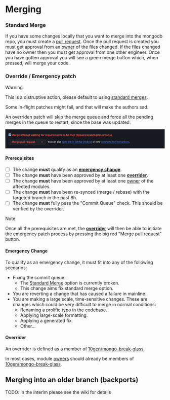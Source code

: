 # Merging

### Standard Merge

If you have some changes locally that you want to merge into the mongodb repo, you must create a [pull request](https://docs.github.com/en/pull-requests/collaborating-with-pull-requests/proposing-changes-to-your-work-with-pull-requests/creating-a-pull-request?tool=webui#creating-the-pull-request). Once the pull request is created you must get approval from an [owner](owners_format.md) of the files changed. If the files changed have no owner then you must get approval from one other engineer. Once you have gotten approval you will see a green merge button which, when pressed, will merge your code.

### Override / Emergency patch

> [!WARNING]  
> This is a distruptive action, please default to using [standard merges](#Standard-Merge).
>
> Some in-flight patches might fail, and that will make the authors sad.

An overriden patch will skip the merge queue and force all the pending merges in the queue to restart, since the base was updated.

![override_image](override_image.png)

#### Prerequisites

- [ ] The change **must** qualify as an [**emergency change**](#emergency-change).
- [ ] The change **must** have been approved by at least one [**overrider**](#overrider).
- [ ] The change **must** have been approved by at least one [owner](owners_format.md) of the affected modules.
- [ ] The change **must** have been re-synced (merge / rebase) with the targeted branch in the past 8h.
- [ ] The change **must** fully pass the "Commit Queue" check. This should be verified by the overrider.

> [!NOTE]
> Once all the prerequisites are met, the [**overrider**](#overrider) will then be able to initiate the emergency patch process by pressing the big red "Merge pull request" button.

#### Emergency Change

To qualify as an emergency change, it must fit into any of the following scenarios:

- Fixing the commit queue:
  - The [Standard Merge](#Standard-Merge) option is currently broken.
  - This change aims fix standard merge option.
- You are reverting a change that has caused a failure in mainline.
- You are making a large scale, time-sensitive changes. These are changes which could be very difficult to merge in normal conditions:
  - Renaming a prolific typo in the codebase.
  - Applying large-scale formatting.
  - Applying a generated fix.
  - Other...

#### Overrider

An overrider is defined as a member of [10gen/mongo-break-glass](https://mana.corp.mongodbgov.com/resources/664e9bed3d7d150379d3e0d0).

In most cases, module [owners](owners_format.md) should already be members of [10gen/mongo-break-glass](https://mana.corp.mongodbgov.com/resources/664e9bed3d7d150379d3e0d0).

## Merging into an older branch (backports)

TODO: in the interim please see the wiki for details
